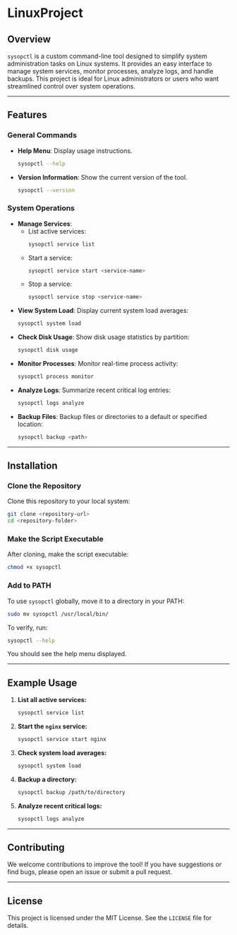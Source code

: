 # LinuxProject

## Overview
`sysopctl` is a custom command-line tool designed to simplify system administration tasks on Linux systems. It provides an easy interface to manage system services, monitor processes, analyze logs, and handle backups. This project is ideal for Linux administrators or users who want streamlined control over system operations.

---

## Features

### General Commands
- **Help Menu**: Display usage instructions.
  ```bash
  sysopctl --help
  ```
- **Version Information**: Show the current version of the tool.
  ```bash
  sysopctl --version
  ```

### System Operations
- **Manage Services**:
  - List active services:
    ```bash
    sysopctl service list
    ```
  - Start a service:
    ```bash
    sysopctl service start <service-name>
    ```
  - Stop a service:
    ```bash
    sysopctl service stop <service-name>
    ```
- **View System Load**:
  Display current system load averages:
  ```bash
  sysopctl system load
  ```
- **Check Disk Usage**:
  Show disk usage statistics by partition:
  ```bash
  sysopctl disk usage
  ```
- **Monitor Processes**:
  Monitor real-time process activity:
  ```bash
  sysopctl process monitor
  ```
- **Analyze Logs**:
  Summarize recent critical log entries:
  ```bash
  sysopctl logs analyze
  ```
- **Backup Files**:
  Backup files or directories to a default or specified location:
  ```bash
  sysopctl backup <path>
  ```

---

## Installation

### Clone the Repository
Clone this repository to your local system:
```bash
git clone <repository-url>
cd <repository-folder>
```

### Make the Script Executable
After cloning, make the script executable:
```bash
chmod +x sysopctl
```

### Add to PATH
To use `sysopctl` globally, move it to a directory in your PATH:
```bash
sudo mv sysopctl /usr/local/bin/
```

To verify, run:
```bash
sysopctl --help
```
You should see the help menu displayed.

---

## Example Usage

1. **List all active services:**
   ```bash
   sysopctl service list
   ```
2. **Start the `nginx` service:**
   ```bash
   sysopctl service start nginx
   ```
3. **Check system load averages:**
   ```bash
   sysopctl system load
   ```
4. **Backup a directory:**
   ```bash
   sysopctl backup /path/to/directory
   ```
5. **Analyze recent critical logs:**
   ```bash
   sysopctl logs analyze
   ```

---

## Contributing
We welcome contributions to improve the tool! If you have suggestions or find bugs, please open an issue or submit a pull request.

---

## License
This project is licensed under the MIT License. See the `LICENSE` file for details.
